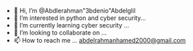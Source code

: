 - 👋 Hi, I’m @Abdlerahman"3bdenio"Abdelglil
- 👀 I’m interested in python and cyber security...
- 🌱 I’m currently learning cyber security ...
- 💞️ I’m looking to collaborate on ...
- 📫 How to reach me ... abdelrahmanhamed2000@gmail.com

<!---
3bdenio/3bdenio is a ✨ special ✨ repository because its `README.md` (this file) appears on your GitHub profile.
You can click the Preview link to take a look at your changes.
--->
